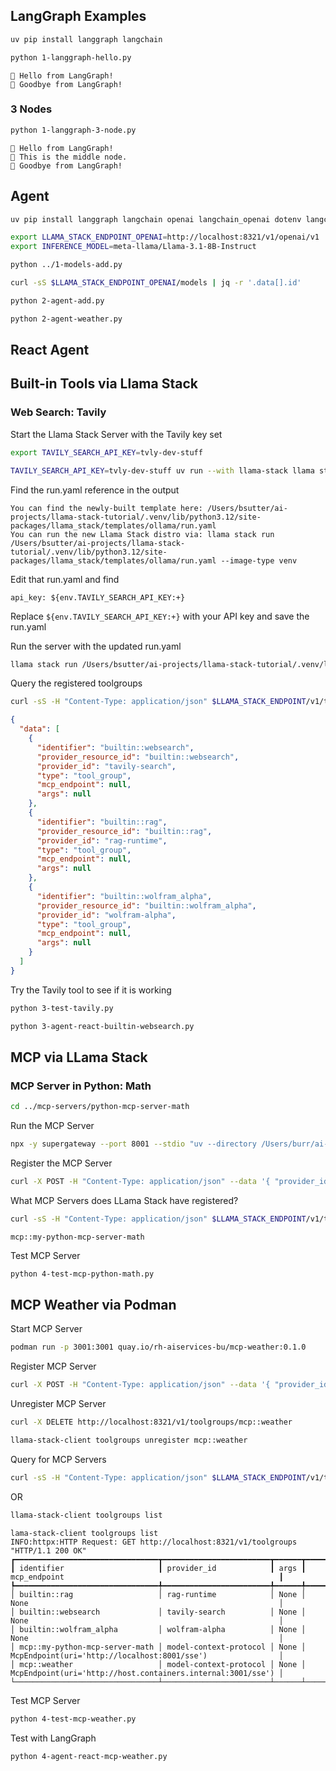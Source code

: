 ## LangGraph Examples

```bash
uv pip install langgraph langchain
```

```bash
python 1-langgraph-hello.py
```

```
👋 Hello from LangGraph!
👋 Goodbye from LangGraph!
```

### 3 Nodes

```bash
python 1-langgraph-3-node.py
```

```
👋 Hello from LangGraph!
🔄 This is the middle node.
👋 Goodbye from LangGraph!
```

## Agent

```bash
uv pip install langgraph langchain openai langchain_openai dotenv langchain_community
```


```bash
export LLAMA_STACK_ENDPOINT_OPENAI=http://localhost:8321/v1/openai/v1
export INFERENCE_MODEL=meta-llama/Llama-3.1-8B-Instruct
```

```bash
python ../1-models-add.py
```

```bash
curl -sS $LLAMA_STACK_ENDPOINT_OPENAI/models | jq -r '.data[].id'
```

```bash
python 2-agent-add.py
```

```bash
python 2-agent-weather.py
```

## React Agent

## Built-in Tools via Llama Stack

### Web Search: Tavily

Start the Llama Stack Server with the Tavily key set


```bash
export TAVILY_SEARCH_API_KEY=tvly-dev-stuff
```

```bash
TAVILY_SEARCH_API_KEY=tvly-dev-stuff uv run --with llama-stack llama stack build --template ollama --image-type venv 
```

Find the run.yaml reference in the output

```
You can find the newly-built template here: /Users/bsutter/ai-projects/llama-stack-tutorial/.venv/lib/python3.12/site-packages/llama_stack/templates/ollama/run.yaml
You can run the new Llama Stack distro via: llama stack run /Users/bsutter/ai-projects/llama-stack-tutorial/.venv/lib/python3.12/site-packages/llama_stack/templates/ollama/run.yaml --image-type venv
```

Edit that run.yaml and find

```
api_key: ${env.TAVILY_SEARCH_API_KEY:+}
```

Replace `${env.TAVILY_SEARCH_API_KEY:+}` with your API key and save the run.yaml

Run the server with the updated run.yaml

```bash
llama stack run /Users/bsutter/ai-projects/llama-stack-tutorial/.venv/lib/python3.12/site-packages/llama_stack/templates/ollama/run.yaml --image-type venv
```

Query the registered toolgroups

```bash
curl -sS -H "Content-Type: application/json" $LLAMA_STACK_ENDPOINT/v1/toolgroups | jq
```

```json
{
  "data": [
    {
      "identifier": "builtin::websearch",
      "provider_resource_id": "builtin::websearch",
      "provider_id": "tavily-search",
      "type": "tool_group",
      "mcp_endpoint": null,
      "args": null
    },
    {
      "identifier": "builtin::rag",
      "provider_resource_id": "builtin::rag",
      "provider_id": "rag-runtime",
      "type": "tool_group",
      "mcp_endpoint": null,
      "args": null
    },
    {
      "identifier": "builtin::wolfram_alpha",
      "provider_resource_id": "builtin::wolfram_alpha",
      "provider_id": "wolfram-alpha",
      "type": "tool_group",
      "mcp_endpoint": null,
      "args": null
    }
  ]
}
```

Try the Tavily tool to see if it is working

```bash
python 3-test-tavily.py
```

```bash
python 3-agent-react-builtin-websearch.py
```

## MCP via LLama Stack

### MCP Server in Python: Math

```bash
cd ../mcp-servers/python-mcp-server-math
```

Run the MCP Server

```bash
npx -y supergateway --port 8001 --stdio "uv --directory /Users/burr/ai-projects/llama-stack-tutorial/mcp-servers/python-mcp-server-math run mcp_server_sse_tools.py"
```

Register the MCP Server

```bash
curl -X POST -H "Content-Type: application/json" --data '{ "provider_id" : "model-context-protocol", "toolgroup_id" : "mcp::my-python-mcp-server-math", "mcp_endpoint" : { "uri" : "http://localhost:8001/sse"}}' $LLAMA_STACK_ENDPOINT/v1/toolgroups
```

What MCP Servers does LLama Stack have registered?

```bash
curl -sS -H "Content-Type: application/json" $LLAMA_STACK_ENDPOINT/v1/toolgroups | jq -r '.data[] | select(.identifier | startswith("mcp::")) | .identifier'
```

```
mcp::my-python-mcp-server-math
```

Test MCP Server

```bash
python 4-test-mcp-python-math.py
```

## MCP Weather via Podman

Start MCP Server

```bash
podman run -p 3001:3001 quay.io/rh-aiservices-bu/mcp-weather:0.1.0
```

Register MCP Server

```bash
curl -X POST -H "Content-Type: application/json" --data '{ "provider_id" : "model-context-protocol", "toolgroup_id" : "mcp::weather", "mcp_endpoint" : { "uri" :"http://localhost:3001/sse"}}' http://localhost:8321/v1/toolgroups
```

Unregister MCP Server

```bash
curl -X DELETE http://localhost:8321/v1/toolgroups/mcp::weather
```

```bash
llama-stack-client toolgroups unregister mcp::weather
```

Query for MCP Servers

```bash
curl -sS -H "Content-Type: application/json" $LLAMA_STACK_ENDPOINT/v1/toolgroups | jq -r '.data[] | select(.identifier | startswith("mcp::")) | .identifier'
```

OR

```bash
llama-stack-client toolgroups list
```

```
lama-stack-client toolgroups list
INFO:httpx:HTTP Request: GET http://localhost:8321/v1/toolgroups "HTTP/1.1 200 OK"
┏━━━━━━━━━━━━━━━━━━━━━━━━━━━━━━━━┳━━━━━━━━━━━━━━━━━━━━━━━━┳━━━━━━┳━━━━━━━━━━━━━━━━━━━━━━━━━━━━━━━━━━━━━━━━━━━━━━━━━━━━━━━━━━━━━┓
┃ identifier                     ┃ provider_id            ┃ args ┃ mcp_endpoint                                                ┃
┡━━━━━━━━━━━━━━━━━━━━━━━━━━━━━━━━╇━━━━━━━━━━━━━━━━━━━━━━━━╇━━━━━━╇━━━━━━━━━━━━━━━━━━━━━━━━━━━━━━━━━━━━━━━━━━━━━━━━━━━━━━━━━━━━━┩
│ builtin::rag                   │ rag-runtime            │ None │ None                                                        │
│ builtin::websearch             │ tavily-search          │ None │ None                                                        │
│ builtin::wolfram_alpha         │ wolfram-alpha          │ None │ None                                                        │
│ mcp::my-python-mcp-server-math │ model-context-protocol │ None │ McpEndpoint(uri='http://localhost:8001/sse')                │
│ mcp::weather                   │ model-context-protocol │ None │ McpEndpoint(uri='http://host.containers.internal:3001/sse') │
└────────────────────────────────┴────────────────────────┴──────┴─────────────────────────────────────────────────────────────┘
```

Test MCP Server

```bash
python 4-test-mcp-weather.py
```

Test with LangGraph

```bash
python 4-agent-react-mcp-weather.py
```
